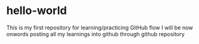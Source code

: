 # hello-world
This is my first repository for learning/practicing GitHub flow
I will be now onwords posting all my learnings into github through github repository
